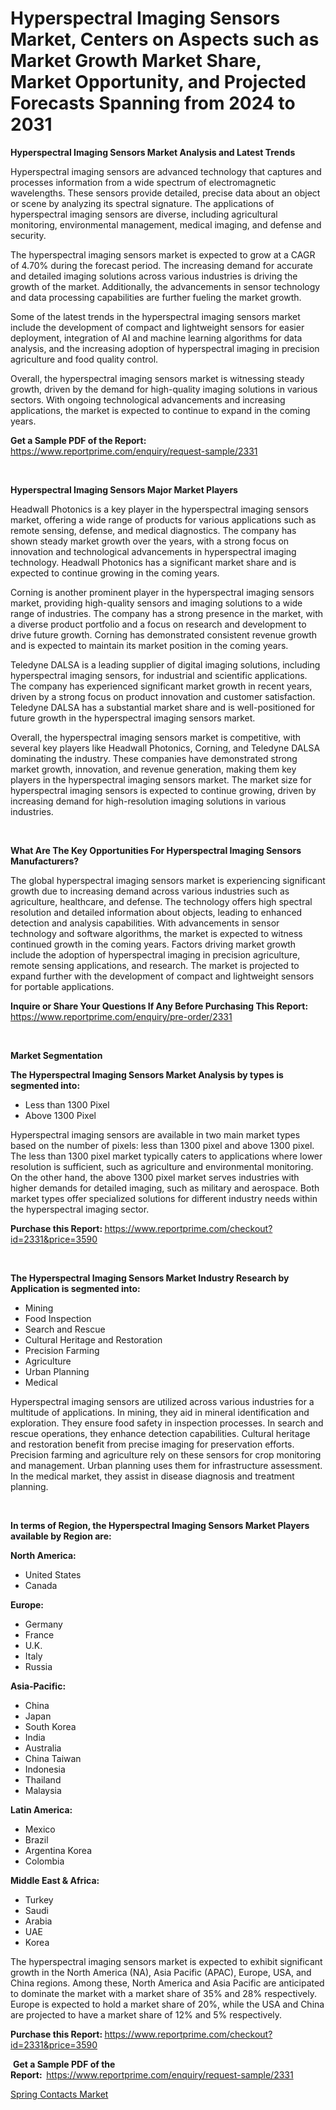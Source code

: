 <p><h1>Hyperspectral Imaging Sensors Market, Centers on Aspects such as Market Growth Market Share, Market Opportunity, and Projected Forecasts Spanning from 2024 to 2031</h1></p><p><strong>Hyperspectral Imaging Sensors Market Analysis and Latest Trends</strong></p>
<p><p>Hyperspectral imaging sensors are advanced technology that captures and processes information from a wide spectrum of electromagnetic wavelengths. These sensors provide detailed, precise data about an object or scene by analyzing its spectral signature. The applications of hyperspectral imaging sensors are diverse, including agricultural monitoring, environmental management, medical imaging, and defense and security.</p><p>The hyperspectral imaging sensors market is expected to grow at a CAGR of 4.70% during the forecast period. The increasing demand for accurate and detailed imaging solutions across various industries is driving the growth of the market. Additionally, the advancements in sensor technology and data processing capabilities are further fueling the market growth.</p><p>Some of the latest trends in the hyperspectral imaging sensors market include the development of compact and lightweight sensors for easier deployment, integration of AI and machine learning algorithms for data analysis, and the increasing adoption of hyperspectral imaging in precision agriculture and food quality control.</p><p>Overall, the hyperspectral imaging sensors market is witnessing steady growth, driven by the demand for high-quality imaging solutions in various sectors. With ongoing technological advancements and increasing applications, the market is expected to continue to expand in the coming years.</p></p>
<p><strong>Get a Sample PDF of the Report:&nbsp;</strong> <a href="https://www.reportprime.com/enquiry/request-sample/2331">https://www.reportprime.com/enquiry/request-sample/2331</a></p>
<p>&nbsp;</p>
<p><strong>Hyperspectral Imaging Sensors Major Market Players</strong></p>
<p><p>Headwall Photonics is a key player in the hyperspectral imaging sensors market, offering a wide range of products for various applications such as remote sensing, defense, and medical diagnostics. The company has shown steady market growth over the years, with a strong focus on innovation and technological advancements in hyperspectral imaging technology. Headwall Photonics has a significant market share and is expected to continue growing in the coming years.</p><p>Corning is another prominent player in the hyperspectral imaging sensors market, providing high-quality sensors and imaging solutions to a wide range of industries. The company has a strong presence in the market, with a diverse product portfolio and a focus on research and development to drive future growth. Corning has demonstrated consistent revenue growth and is expected to maintain its market position in the coming years.</p><p>Teledyne DALSA is a leading supplier of digital imaging solutions, including hyperspectral imaging sensors, for industrial and scientific applications. The company has experienced significant market growth in recent years, driven by a strong focus on product innovation and customer satisfaction. Teledyne DALSA has a substantial market share and is well-positioned for future growth in the hyperspectral imaging sensors market.</p><p>Overall, the hyperspectral imaging sensors market is competitive, with several key players like Headwall Photonics, Corning, and Teledyne DALSA dominating the industry. These companies have demonstrated strong market growth, innovation, and revenue generation, making them key players in the hyperspectral imaging sensors market. The market size for hyperspectral imaging sensors is expected to continue growing, driven by increasing demand for high-resolution imaging solutions in various industries.</p></p>
<p>&nbsp;</p>
<p><strong>What Are The Key Opportunities For Hyperspectral Imaging Sensors Manufacturers?</strong></p>
<p><p>The global hyperspectral imaging sensors market is experiencing significant growth due to increasing demand across various industries such as agriculture, healthcare, and defense. The technology offers high spectral resolution and detailed information about objects, leading to enhanced detection and analysis capabilities. With advancements in sensor technology and software algorithms, the market is expected to witness continued growth in the coming years. Factors driving market growth include the adoption of hyperspectral imaging in precision agriculture, remote sensing applications, and research. The market is projected to expand further with the development of compact and lightweight sensors for portable applications.</p></p>
<p><strong>Inquire or Share Your Questions If Any Before Purchasing This Report:</strong> <a href="https://www.reportprime.com/enquiry/pre-order/2331">https://www.reportprime.com/enquiry/pre-order/2331</a></p>
<p>&nbsp;</p>
<p><strong>Market Segmentation</strong></p>
<p><strong>The Hyperspectral Imaging Sensors Market Analysis by types is segmented into:</strong></p>
<p><ul><li>Less than 1300 Pixel</li><li>Above 1300 Pixel</li></ul></p>
<p><p>Hyperspectral imaging sensors are available in two main market types based on the number of pixels: less than 1300 pixel and above 1300 pixel. The less than 1300 pixel market typically caters to applications where lower resolution is sufficient, such as agriculture and environmental monitoring. On the other hand, the above 1300 pixel market serves industries with higher demands for detailed imaging, such as military and aerospace. Both market types offer specialized solutions for different industry needs within the hyperspectral imaging sector.</p></p>
<p><strong>Purchase this Report:&nbsp;</strong><a href="https://www.reportprime.com/checkout?id=2331&price=3590">https://www.reportprime.com/checkout?id=2331&price=3590</a></p>
<p>&nbsp;</p>
<p><strong>The Hyperspectral Imaging Sensors Market Industry Research by Application is segmented into:</strong></p>
<p><ul><li>Mining</li><li>Food Inspection</li><li>Search and Rescue</li><li>Cultural Heritage and Restoration</li><li>Precision Farming</li><li>Agriculture</li><li>Urban Planning</li><li>Medical</li></ul></p>
<p><p>Hyperspectral imaging sensors are utilized across various industries for a multitude of applications. In mining, they aid in mineral identification and exploration. They ensure food safety in inspection processes. In search and rescue operations, they enhance detection capabilities. Cultural heritage and restoration benefit from precise imaging for preservation efforts. Precision farming and agriculture rely on these sensors for crop monitoring and management. Urban planning uses them for infrastructure assessment. In the medical market, they assist in disease diagnosis and treatment planning.</p></p>
<p>&nbsp;</p>
<p><strong>In terms of Region, the Hyperspectral Imaging Sensors Market Players available by Region are:</strong></p>
<p>
    <p> <strong> North America: </strong>
        <ul>
            <li>United States</li>
            <li>Canada</li>
        </ul>
        </p> 
    <p> <strong> Europe: </strong>
        <ul>
            <li>Germany</li>
            <li>France</li>
            <li>U.K.</li>
            <li>Italy</li>
            <li>Russia</li>
        </ul>
        </p> 
    <p> <strong> Asia-Pacific: </strong>
        <ul>
            <li>China</li>
            <li>Japan</li>
            <li>South Korea</li>
            <li>India</li>
            <li>Australia</li>
            <li>China Taiwan</li>
            <li>Indonesia</li>
            <li>Thailand</li>
            <li>Malaysia</li>
        </ul>
        </p> 
    <p> <strong> Latin America: </strong>
        <ul>
            <li>Mexico</li>
            <li>Brazil</li>
            <li>Argentina Korea</li>
            <li>Colombia</li>
        </ul>
        </p> 
    <p> <strong> Middle East & Africa: </strong>
        <ul>
            <li>Turkey</li>
            <li>Saudi</li>
            <li>Arabia</li>
            <li>UAE</li>
            <li>Korea</li>
        </ul>
    </p>
    </p>
<p><p>The hyperspectral imaging sensors market is expected to exhibit significant growth in the North America (NA), Asia Pacific (APAC), Europe, USA, and China regions. Among these, North America and Asia Pacific are anticipated to dominate the market with a market share of 35% and 28% respectively. Europe is expected to hold a market share of 20%, while the USA and China are projected to have a market share of 12% and 5% respectively.</p></p>
<p><strong>Purchase this Report: </strong><a href="https://www.reportprime.com/checkout?id=2331&price=3590">https://www.reportprime.com/checkout?id=2331&price=3590</a></p>
<p>&nbsp;<strong>Get a Sample PDF of the Report:&nbsp;&nbsp;</strong><a href="https://www.reportprime.com/enquiry/request-sample/2331">https://www.reportprime.com/enquiry/request-sample/2331</a></p>
<p><strong></strong></p>
<p><p><a href="https://github.com/RoccoManning/Market-Research-Report-List-4/blob/main/spring-contacts-market.md">Spring Contacts Market</a></p></p>